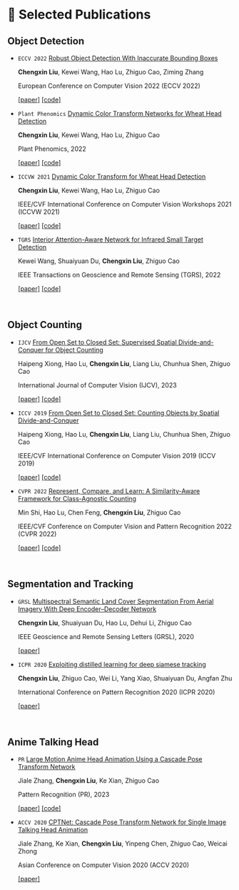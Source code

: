 
# 📝 Selected Publications 
## Object Detection

- ``ECCV 2022`` [Robust Object Detection With Inaccurate Bounding Boxes](https://arxiv.org/abs/2207.09697)

    **Chengxin Liu**, Kewei Wang, Hao Lu, Zhiguo Cao, Ziming Zhang

    European Conference on Computer Vision 2022 (ECCV 2022)

    [[paper]](https://arxiv.org/abs/2207.09697)
    [[code]](https://github.com/cxliu0/OA-MIL)


- ``Plant Phenomics`` [Dynamic Color Transform Networks for Wheat Head Detection](https://spj.science.org/doi/10.34133/2022/9818452?permanently=true)

    **Chengxin Liu**, Kewei Wang, Hao Lu, Zhiguo Cao

    Plant Phenomics, 2022

    [[paper]](https://spj.science.org/doi/10.34133/2022/9818452?permanently=true)
    [[code]](https://github.com/cxliu0/DCT)


- ``ICCVW 2021`` [Dynamic Color Transform for Wheat Head Detection](https://openaccess.thecvf.com/content/ICCV2021W/CVPPA/papers/Liu_Dynamic_Color_Transform_for_Wheat_Head_Detection_ICCVW_2021_paper.pdf)

    **Chengxin Liu**, Kewei Wang, Hao Lu, Zhiguo Cao

    IEEE/CVF International Conference on Computer Vision Workshops 2021 (ICCVW 2021)

    [[paper]](https://openaccess.thecvf.com/content/ICCV2021W/CVPPA/papers/Liu_Dynamic_Color_Transform_for_Wheat_Head_Detection_ICCVW_2021_paper.pdf)
    [[code]](https://github.com/cxliu0/DCT)


- ``TGRS`` [Interior Attention-Aware Network for Infrared Small Target Detection](https://ieeexplore.ieee.org/document/9745054/)

    Kewei Wang, Shuaiyuan Du, **Chengxin Liu**, Zhiguo Cao

    IEEE Transactions on Geoscience and Remote Sensing (TGRS), 2022

    [[paper]](https://ieeexplore.ieee.org/document/9745054/)
    [[code]](https://github.com/kwwcv/iaanet)

<br />

## Object Counting

- ``IJCV`` [From Open Set to Closed Set: Supervised Spatial Divide-and-Conquer for Object Counting](https://link.springer.com/article/10.1007/s11263-023-01782-1)

    Haipeng Xiong, Hao Lu, **Chengxin Liu**, Liang Liu, Chunhua Shen, Zhiguo Cao

    International Journal of Computer Vision (IJCV), 2023

    [[paper]](https://link.springer.com/article/10.1007/s11263-023-01782-1)
    [[code]](https://github.com/xhp-hust-2018-2011/SS-DCNet)


- ``ICCV 2019`` [From Open Set to Closed Set: Counting Objects by Spatial Divide-and-Conquer](https://openaccess.thecvf.com/content_ICCV_2019/papers/Xiong_From_Open_Set_to_Closed_Set_Counting_Objects_by_Spatial_ICCV_2019_paper.pdf)

    Haipeng Xiong, Hao Lu, **Chengxin Liu**, Liang Liu, Chunhua Shen, Zhiguo Cao

    IEEE/CVF International Conference on Computer Vision 2019 (ICCV 2019)

    [[paper]](https://openaccess.thecvf.com/content_ICCV_2019/papers/Xiong_From_Open_Set_to_Closed_Set_Counting_Objects_by_Spatial_ICCV_2019_paper.pdf)
    [[code]](https://github.com/xhp-hust-2018-2011/S-DCNet)


- ``CVPR 2022`` [Represent, Compare, and Learn: A Similarity-Aware Framework for Class-Agnostic Counting](https://openaccess.thecvf.com/content/CVPR2022/papers/Shi_Represent_Compare_and_Learn_A_Similarity-Aware_Framework_for_Class-Agnostic_Counting_CVPR_2022_paper.pdf)

    Min Shi, Hao Lu, Chen Feng, **Chengxin Liu**, Zhiguo Cao

    IEEE/CVF Conference on Computer Vision and Pattern Recognition 2022 (CVPR 2022)

    [[paper]](https://openaccess.thecvf.com/content/CVPR2022/papers/Shi_Represent_Compare_and_Learn_A_Similarity-Aware_Framework_for_Class-Agnostic_Counting_CVPR_2022_paper.pdf)
    [[code]](https://github.com/flyinglynx/Bilinear-Matching-Network)


<br />


## Segmentation and Tracking
- ``GRSL`` [Multispectral Semantic Land Cover Segmentation From Aerial Imagery With Deep Encoder–Decoder Network](https://ieeexplore.ieee.org/document/9269368/)

    **Chengxin Liu**, Shuaiyuan Du, Hao Lu, Dehui Li, Zhiguo Cao

    IEEE Geoscience and Remote Sensing Letters (GRSL), 2020

    [[paper]](https://ieeexplore.ieee.org/document/9269368/)

- ``ICPR 2020`` [Exploiting distilled learning for deep siamese tracking](https://ieeexplore.ieee.org/document/9412840/)

    **Chengxin Liu**, Zhiguo Cao, Wei Li, Yang Xiao, Shuaiyuan Du, Angfan Zhu

    International Conference on Pattern Recognition 2020 (ICPR 2020)

    [[paper]](https://ieeexplore.ieee.org/document/9412840/)


<br />

## Anime Talking Head
- ``PR`` [Large Motion Anime Head Animation Using a Cascade Pose Transform Network](https://openaccess.thecvf.com/content/CVPR2022/papers/Shi_Represent_Compare_and_Learn_A_Similarity-Aware_Framework_for_Class-Agnostic_Counting_CVPR_2022_paper.pdf)

    Jiale Zhang, **Chengxin Liu**, Ke Xian, Zhiguo Cao

    Pattern Recognition (PR), 2023

    [[paper]](https://www.sciencedirect.com/science/article/pii/S0031320322006604)
    [[code]](https://github.com/zhangjiale487/AniHead-2K)

- ``ACCV 2020`` [CPTNet: Cascade Pose Transform Network for Single Image Talking Head Animation](https://openaccess.thecvf.com/content/ACCV2020/papers/Zhang_CPTNet_Cascade_Pose_Transform_Network_for_Single_Image_Talking_Head_ACCV_2020_paper.pdf)

    Jiale Zhang, Ke Xian, **Chengxin Liu**, Yinpeng Chen, Zhiguo Cao, Weicai Zhong

    Asian Conference on Computer Vision 2020 (ACCV 2020)

    [[paper]](https://openaccess.thecvf.com/content/ACCV2020/papers/Zhang_CPTNet_Cascade_Pose_Transform_Network_for_Single_Image_Talking_Head_ACCV_2020_paper.pdf)


<br />